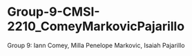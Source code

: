 # Group-9-CMSI-2210_ComeyMarkovicPajarillo

Group 9:  Iann Comey, Milla Penelope Markovic, Isaiah Pajarillo
